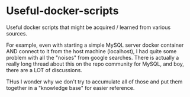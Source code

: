 # Useful-docker-scripts
Useful docker scripts that might be acquired / learned from various sources. 

For example, even with starting a simple MySQL server docker container AND connect to it from the host machine (localhost), I had quite some problem with all the "noises" from google searches. There is actually a really long thread about this on the repo community for MySQL, and boy, there are a LOT of discussions. 

THus I wonder why we don't try to accumulate all of those and put them together in a "knowledge base" for easier reference. 

